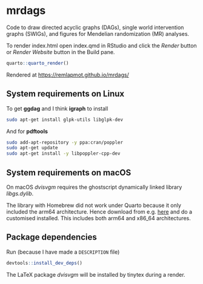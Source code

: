 # mrdags

Code to draw directed acyclic graphs (DAGs), single world intervention graphs (SWIGs), and figures for Mendelian randomization (MR) analyses.

To render index.html open index.qmd in RStudio and click the *Render* button or *Render Website* button in the Build pane.
```r
quarto::quarto_render()
```

Rendered at https://remlapmot.github.io/mrdags/

## System requirements on Linux

To get **ggdag** and I think **igraph** to install  
```bash
sudo apt-get install glpk-utils libglpk-dev
```

And for **pdftools**
```bash
sudo add-apt-repository -y ppa:cran/poppler
sudo apt-get update
sudo apt-get install -y libpoppler-cpp-dev
```

## System requirements on macOS

On macOS *dvisvgm* requires the ghostscript dynamically linked library *libgs.dylib*.

The library with Homebrew did not work under Quarto because it only included the arm64 architecture.
Hence download from e.g. [here](https://pages.uoregon.edu/koch/) and do a customised installed.
This includes both arm64 and x86_64 architectures.

## Package dependencies

Run (because I have made a `DESCRIPTION` file)
```r
devtools::install_dev_deps()
```

The LaTeX package *dvisvgm* will be installed by tinytex during a render.
